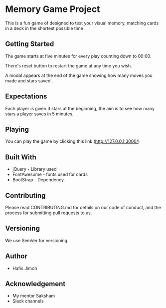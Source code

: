 # Memory Game Project
This is a fun game of designed to test your visual memory, matching cards in a deck in the shortest possible time .


## Getting Started
The game starts at five minutes for every play counting down to 00:00.

There's reset button to restart the game at any time you wish.

A modal appears at the end of the game showing how many moves you made and stars saved .

## Expectations
Each player is given 3 stars at the beginning, the aim is to see how many stars a player saves in 5 minutes.

## Playing
You can play the game by clicking this link  (http://127.0.0.1:3000/)


## Built With
- jQuery - Library used
- FontAwesome - fonts used for cards
- BootStrap - Dependency.


## Contributing
Please read CONTRIBUTING.md for details on our code of conduct, and the process for submitting pull requests to us.


## Versioning
We use SemVer for versioning.

## Author
- Hafis Jimoh

## Acknowledgement
- My mentor Saksham
- Slack channels
